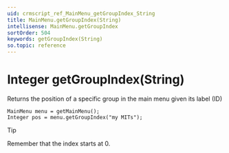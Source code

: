 ```yaml
---
uid: crmscript_ref_MainMenu_getGroupIndex_String
title: MainMenu.getGroupIndex(String)
intellisense: MainMenu.getGroupIndex
sortOrder: 504
keywords: getGroupIndex(String)
so.topic: reference
---
```


# Integer getGroupIndex(String)

Returns the position of a specific group in the main menu given its label (ID)

```crmscript
MainMenu menu = getMainMenu();
Integer pos = menu.getGroupIndex("my MITs");
```

> [!TIP]
> Remember that the index starts at 0.
